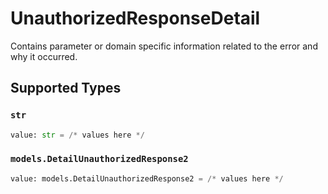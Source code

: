 # UnauthorizedResponseDetail

Contains parameter or domain specific information related to the error and why it occurred.


## Supported Types

### `str`

```python
value: str = /* values here */
```

### `models.DetailUnauthorizedResponse2`

```python
value: models.DetailUnauthorizedResponse2 = /* values here */
```

